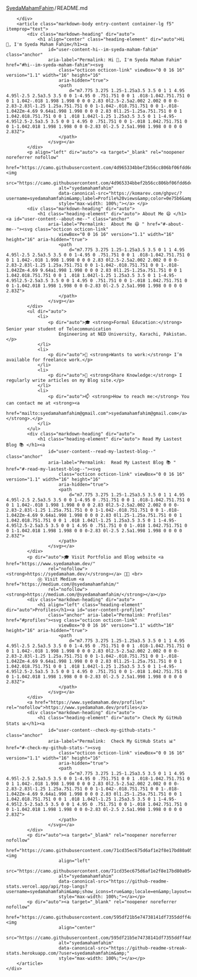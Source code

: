 <div class="Box mt-4 ">
    <div class="Box-body p-4">
        <div class="d-flex flex-justify-between">
            <div class="text-mono text-small mb-3">
                <a href="/SyedaMahamFahim/SyedaMahamFahim" class="no-underline Link--primary">SyedaMahamFahim</a><span
                    class="color-fg-muted d-inline-block" style="padding:0px 2px;">/</span>README<span
                    class="color-fg-muted">.md</span>
            </div>

        </div>
        <article class="markdown-body entry-content container-lg f5" itemprop="text">
            <div class="markdown-heading" dir="auto">
                <h1 align="center" class="heading-element" dir="auto">Hi 👋, I'm Syeda Maham Fahim</h1><a
                    id="user-content-hi--im-syeda-maham-fahim" class="anchor"
                    aria-label="Permalink: Hi 👋, I'm Syeda Maham Fahim" href="#hi--im-syeda-maham-fahim"><svg
                        class="octicon octicon-link" viewBox="0 0 16 16" version="1.1" width="16" height="16"
                        aria-hidden="true">
                        <path
                            d="m7.775 3.275 1.25-1.25a3.5 3.5 0 1 1 4.95 4.95l-2.5 2.5a3.5 3.5 0 0 1-4.95 0 .751.751 0 0 1 .018-1.042.751.751 0 0 1 1.042-.018 1.998 1.998 0 0 0 2.83 0l2.5-2.5a2.002 2.002 0 0 0-2.83-2.83l-1.25 1.25a.751.751 0 0 1-1.042-.018.751.751 0 0 1-.018-1.042Zm-4.69 9.64a1.998 1.998 0 0 0 2.83 0l1.25-1.25a.751.751 0 0 1 1.042.018.751.751 0 0 1 .018 1.042l-1.25 1.25a3.5 3.5 0 1 1-4.95-4.95l2.5-2.5a3.5 3.5 0 0 1 4.95 0 .751.751 0 0 1-.018 1.042.751.751 0 0 1-1.042.018 1.998 1.998 0 0 0-2.83 0l-2.5 2.5a1.998 1.998 0 0 0 0 2.83Z">
                        </path>
                    </svg></a>
            </div>
            <p align="left" dir="auto"> <a target="_blank" rel="noopener noreferrer nofollow"
                    href="https://camo.githubusercontent.com/4d965334bbef2b56cc806bf06fdd6dcabddca61492a1c1925e4d6ce94a337611/68747470733a2f2f6b6f6d617265762e636f6d2f67687076632f3f757365726e616d653d73796564616d6168616d666168696d266c6162656c3d50726f66696c65253230766965777326636f6c6f723d306537356236267374796c653d666c6174"><img
                        src="https://camo.githubusercontent.com/4d965334bbef2b56cc806bf06fdd6dcabddca61492a1c1925e4d6ce94a337611/68747470733a2f2f6b6f6d617265762e636f6d2f67687076632f3f757365726e616d653d73796564616d6168616d666168696d266c6162656c3d50726f66696c65253230766965777326636f6c6f723d306537356236267374796c653d666c6174"
                        alt="syedamahamfahim"
                        data-canonical-src="https://komarev.com/ghpvc/?username=syedamahamfahim&amp;label=Profile%20views&amp;color=0e75b6&amp;style=flat"
                        style="max-width: 100%;"></a> </p>
            <div class="markdown-heading" dir="auto">
                <h1 class="heading-element" dir="auto"> About Me 😄 </h1><a id="user-content--about-me--" class="anchor"
                    aria-label="Permalink:  About Me 😄 " href="#-about-me--"><svg class="octicon octicon-link"
                        viewBox="0 0 16 16" version="1.1" width="16" height="16" aria-hidden="true">
                        <path
                            d="m7.775 3.275 1.25-1.25a3.5 3.5 0 1 1 4.95 4.95l-2.5 2.5a3.5 3.5 0 0 1-4.95 0 .751.751 0 0 1 .018-1.042.751.751 0 0 1 1.042-.018 1.998 1.998 0 0 0 2.83 0l2.5-2.5a2.002 2.002 0 0 0-2.83-2.83l-1.25 1.25a.751.751 0 0 1-1.042-.018.751.751 0 0 1-.018-1.042Zm-4.69 9.64a1.998 1.998 0 0 0 2.83 0l1.25-1.25a.751.751 0 0 1 1.042.018.751.751 0 0 1 .018 1.042l-1.25 1.25a3.5 3.5 0 1 1-4.95-4.95l2.5-2.5a3.5 3.5 0 0 1 4.95 0 .751.751 0 0 1-.018 1.042.751.751 0 0 1-1.042.018 1.998 1.998 0 0 0-2.83 0l-2.5 2.5a1.998 1.998 0 0 0 0 2.83Z">
                        </path>
                    </svg></a>
            </div>
            <ul dir="auto">
                <li>
                    <p dir="auto">🎓 <strong>Formal Education:</strong> Senior year student of Telecommunication
                        Engineering at NED University, Karachi, Pakistan.</p>
                </li>
                <li>
                    <p dir="auto">🤝 <strong>Wants to work:</strong> I’m available for freelance work.</p>
                </li>
                <li>
                    <p dir="auto">📝 <strong>Share Knowledge:</strong> I regularly write articles on my Blog site.</p>
                </li>
                <li>
                    <p dir="auto">📫 <strong>How to reach me:</strong> You can contact me at <strong><a
                                href="mailto:syedamahamfahim@gmail.com">syedamahamfahim@gmail.com</a></strong>.</p>
                </li>
            </ul>
            <div class="markdown-heading" dir="auto">
                <h1 class="heading-element" dir="auto"> Read My Lastest Blog 📚 </h1><a
                    id="user-content--read-my-lastest-blog--" class="anchor"
                    aria-label="Permalink:  Read My Lastest Blog 📚 " href="#-read-my-lastest-blog--"><svg
                        class="octicon octicon-link" viewBox="0 0 16 16" version="1.1" width="16" height="16"
                        aria-hidden="true">
                        <path
                            d="m7.775 3.275 1.25-1.25a3.5 3.5 0 1 1 4.95 4.95l-2.5 2.5a3.5 3.5 0 0 1-4.95 0 .751.751 0 0 1 .018-1.042.751.751 0 0 1 1.042-.018 1.998 1.998 0 0 0 2.83 0l2.5-2.5a2.002 2.002 0 0 0-2.83-2.83l-1.25 1.25a.751.751 0 0 1-1.042-.018.751.751 0 0 1-.018-1.042Zm-4.69 9.64a1.998 1.998 0 0 0 2.83 0l1.25-1.25a.751.751 0 0 1 1.042.018.751.751 0 0 1 .018 1.042l-1.25 1.25a3.5 3.5 0 1 1-4.95-4.95l2.5-2.5a3.5 3.5 0 0 1 4.95 0 .751.751 0 0 1-.018 1.042.751.751 0 0 1-1.042.018 1.998 1.998 0 0 0-2.83 0l-2.5 2.5a1.998 1.998 0 0 0 0 2.83Z">
                        </path>
                    </svg></a>
            </div>
            <p dir="auto">🎓 Visit Portfolio and Blog website <a href="https://www.syedamaham.dev/"
                    rel="nofollow"><strong>https://syedamaham.dev/</strong></a> 🚀💡 <br>
                Ⓜ Visit Medium <a href="https://medium.com/@syedamahamfahim/"
                    rel="nofollow"><strong>https://medium.com/@syedamahamfahim/</strong></a></p>
            <div class="markdown-heading" dir="auto">
                <h1 align="left" class="heading-element" dir="auto">Profiles</h1><a id="user-content-profiles"
                    class="anchor" aria-label="Permalink: Profiles" href="#profiles"><svg class="octicon octicon-link"
                        viewBox="0 0 16 16" version="1.1" width="16" height="16" aria-hidden="true">
                        <path
                            d="m7.775 3.275 1.25-1.25a3.5 3.5 0 1 1 4.95 4.95l-2.5 2.5a3.5 3.5 0 0 1-4.95 0 .751.751 0 0 1 .018-1.042.751.751 0 0 1 1.042-.018 1.998 1.998 0 0 0 2.83 0l2.5-2.5a2.002 2.002 0 0 0-2.83-2.83l-1.25 1.25a.751.751 0 0 1-1.042-.018.751.751 0 0 1-.018-1.042Zm-4.69 9.64a1.998 1.998 0 0 0 2.83 0l1.25-1.25a.751.751 0 0 1 1.042.018.751.751 0 0 1 .018 1.042l-1.25 1.25a3.5 3.5 0 1 1-4.95-4.95l2.5-2.5a3.5 3.5 0 0 1 4.95 0 .751.751 0 0 1-.018 1.042.751.751 0 0 1-1.042.018 1.998 1.998 0 0 0-2.83 0l-2.5 2.5a1.998 1.998 0 0 0 0 2.83Z">
                        </path>
                    </svg></a>
            </div>
            <a href="https://www.syedamaham.dev/profiles" rel="nofollow">https://www.syedamaham.dev/profiles</a>
            <div class="markdown-heading" dir="auto">
                <h1 class="heading-element" dir="auto"> Check My GitHub Stats 📊</h1><a
                    id="user-content--check-my-github-stats-" class="anchor"
                    aria-label="Permalink:  Check My GitHub Stats 📊" href="#-check-my-github-stats-"><svg
                        class="octicon octicon-link" viewBox="0 0 16 16" version="1.1" width="16" height="16"
                        aria-hidden="true">
                        <path
                            d="m7.775 3.275 1.25-1.25a3.5 3.5 0 1 1 4.95 4.95l-2.5 2.5a3.5 3.5 0 0 1-4.95 0 .751.751 0 0 1 .018-1.042.751.751 0 0 1 1.042-.018 1.998 1.998 0 0 0 2.83 0l2.5-2.5a2.002 2.002 0 0 0-2.83-2.83l-1.25 1.25a.751.751 0 0 1-1.042-.018.751.751 0 0 1-.018-1.042Zm-4.69 9.64a1.998 1.998 0 0 0 2.83 0l1.25-1.25a.751.751 0 0 1 1.042.018.751.751 0 0 1 .018 1.042l-1.25 1.25a3.5 3.5 0 1 1-4.95-4.95l2.5-2.5a3.5 3.5 0 0 1 4.95 0 .751.751 0 0 1-.018 1.042.751.751 0 0 1-1.042.018 1.998 1.998 0 0 0-2.83 0l-2.5 2.5a1.998 1.998 0 0 0 0 2.83Z">
                        </path>
                    </svg></a>
            </div>
            <p dir="auto"><a target="_blank" rel="noopener noreferrer nofollow"
                    href="https://camo.githubusercontent.com/71cd35ec675d6af1e2f8e17bd80a0546f1017483f1de489c6b301b82a42d3d1a/68747470733a2f2f6769746875622d726561646d652d73746174732e76657263656c2e6170702f6170692f746f702d6c616e67733f757365726e616d653d73796564616d6168616d666168696d2673686f775f69636f6e733d74727565266c6f63616c653d656e266c61796f75743d636f6d70616374"><img
                        align="left"
                        src="https://camo.githubusercontent.com/71cd35ec675d6af1e2f8e17bd80a0546f1017483f1de489c6b301b82a42d3d1a/68747470733a2f2f6769746875622d726561646d652d73746174732e76657263656c2e6170702f6170692f746f702d6c616e67733f757365726e616d653d73796564616d6168616d666168696d2673686f775f69636f6e733d74727565266c6f63616c653d656e266c61796f75743d636f6d70616374"
                        alt="syedamahamfahim"
                        data-canonical-src="https://github-readme-stats.vercel.app/api/top-langs?username=syedamahamfahim&amp;show_icons=true&amp;locale=en&amp;layout=compact"
                        style="max-width: 100%;"></a></p>
            <p dir="auto"><a target="_blank" rel="noopener noreferrer nofollow"
                    href="https://camo.githubusercontent.com/595df21b5e74738141df7355ddff4a9ddce2639967f8906e25cb3f31c5e70f5b/68747470733a2f2f6769746875622d726561646d652d73747265616b2d73746174732e6865726f6b756170702e636f6d2f3f757365723d73796564616d6168616d666168696d26"><img
                        align="center"
                        src="https://camo.githubusercontent.com/595df21b5e74738141df7355ddff4a9ddce2639967f8906e25cb3f31c5e70f5b/68747470733a2f2f6769746875622d726561646d652d73747265616b2d73746174732e6865726f6b756170702e636f6d2f3f757365723d73796564616d6168616d666168696d26"
                        alt="syedamahamfahim"
                        data-canonical-src="https://github-readme-streak-stats.herokuapp.com/?user=syedamahamfahim&amp;"
                        style="max-width: 100%;"></a></p>
        </article>
    </div>
</div>
